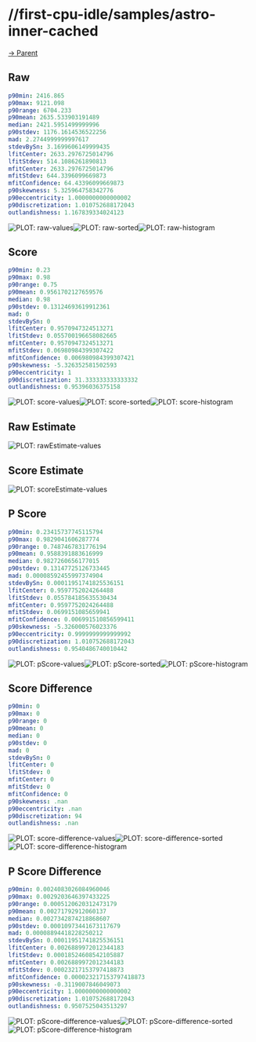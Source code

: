 
# //first-cpu-idle/samples/astro-inner-cached

[→ Parent](../..)


## Raw


```yaml
p90min: 2416.865
p90max: 9121.098
p90range: 6704.233
p90mean: 2635.533903191489
median: 2421.5951499999996
p90stdev: 1176.1614536522256
mad: 2.2744999999997617
stdevBySn: 3.1699606149999435
lfitCenter: 2633.2976725014796
lfitStdev: 514.1086261890813
mfitCenter: 2633.2976725014796
mfitStdev: 644.3396099669873
mfitConfidence: 64.43396099669873
p90skewness: 5.325964758342776
p90eccentricity: 1.0000000000000002
p90discretization: 1.010752688172043
outlandishness: 1.167839334024123

```

![PLOT: raw-values](./raw/values.svg)![PLOT: raw-sorted](./raw/sorted.svg)![PLOT: raw-histogram](./raw/histogram.svg)
## Score


```yaml
p90min: 0.23
p90max: 0.98
p90range: 0.75
p90mean: 0.9561702127659576
median: 0.98
p90stdev: 0.13124693619912361
mad: 0
stdevBySn: 0
lfitCenter: 0.9570947324513271
lfitStdev: 0.055700196658082665
mfitCenter: 0.9570947324513271
mfitStdev: 0.06980984399307422
mfitConfidence: 0.006980984399307421
p90skewness: -5.326352581502593
p90eccentricity: 1
p90discretization: 31.333333333333332
outlandishness: 0.95396036375158

```

![PLOT: score-values](./score/values.svg)![PLOT: score-sorted](./score/sorted.svg)![PLOT: score-histogram](./score/histogram.svg)
## Raw Estimate

![PLOT: rawEstimate-values](./rawEstimate/values.svg)
## Score Estimate

![PLOT: scoreEstimate-values](./scoreEstimate/values.svg)
## P Score


```yaml
p90min: 0.23415737745115794
p90max: 0.9829041606287774
p90range: 0.7487467831776194
p90mean: 0.9588391883616999
median: 0.9827260656177015
p90stdev: 0.13147725126733445
mad: 0.00008592455997374904
stdevBySn: 0.00011951741825536151
lfitCenter: 0.9597752024264488
lfitStdev: 0.055784185635530434
mfitCenter: 0.9597752024264488
mfitStdev: 0.0699151085659941
mfitConfidence: 0.006991510856599411
p90skewness: -5.326000576023376
p90eccentricity: 0.9999999999999992
p90discretization: 1.010752688172043
outlandishness: 0.9540486740010442

```

![PLOT: pScore-values](./pScore/values.svg)![PLOT: pScore-sorted](./pScore/sorted.svg)![PLOT: pScore-histogram](./pScore/histogram.svg)
## Score Difference


```yaml
p90min: 0
p90max: 0
p90range: 0
p90mean: 0
median: 0
p90stdev: 0
mad: 0
stdevBySn: 0
lfitCenter: 0
lfitStdev: 0
mfitCenter: 0
mfitStdev: 0
mfitConfidence: 0
p90skewness: .nan
p90eccentricity: .nan
p90discretization: 94
outlandishness: .nan

```

![PLOT: score-difference-values](./score-difference/values.svg)![PLOT: score-difference-sorted](./score-difference/sorted.svg)![PLOT: score-difference-histogram](./score-difference/histogram.svg)
## P Score Difference


```yaml
p90min: 0.0024083026084960046
p90max: 0.0029203646397433225
p90range: 0.0005120620312473179
p90mean: 0.00271792912060137
median: 0.0027342874218868607
p90stdev: 0.00010973441673117679
mad: 0.00008894418228250212
stdevBySn: 0.00011951741825536151
lfitCenter: 0.0026889972012344183
lfitStdev: 0.00018524608542105887
mfitCenter: 0.0026889972012344183
mfitStdev: 0.00023217153797418873
mfitConfidence: 0.000023217153797418873
p90skewness: -0.3119007846049073
p90eccentricity: 1.0000000000000002
p90discretization: 1.010752688172043
outlandishness: 0.9507525043513297

```

![PLOT: pScore-difference-values](./pScore-difference/values.svg)![PLOT: pScore-difference-sorted](./pScore-difference/sorted.svg)![PLOT: pScore-difference-histogram](./pScore-difference/histogram.svg)